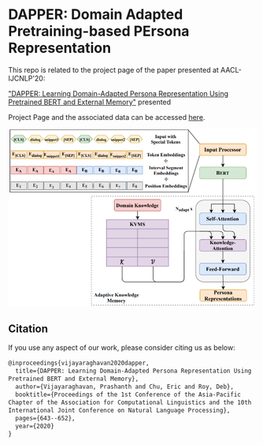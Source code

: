 # DAPPER: Domain Adapted Pretraining-based PErsona Representation





This repo is related to the project page of the paper presented at AACL-IJCNLP'20:

["DAPPER: Learning Domain-Adapted Persona Representation Using Pretrained BERT and External Memory"](https://www.aclweb.org/anthology/2020.aacl-main.65/) presented 


Project Page and the associated data can be accessed [here](https://pralav.github.io/dapper/?c=12).

![Image](/dapper_1.png)


## Citation

If you use any aspect of our work, please consider citing us as below:
```
@inproceedings{vijayaraghavan2020dapper,
  title={DAPPER: Learning Domain-Adapted Persona Representation Using Pretrained BERT and External Memory},
  author={Vijayaraghavan, Prashanth and Chu, Eric and Roy, Deb},
  booktitle={Proceedings of the 1st Conference of the Asia-Pacific Chapter of the Association for Computational Linguistics and the 10th International Joint Conference on Natural Language Processing},
  pages={643--652},
  year={2020}
}
```







